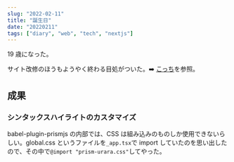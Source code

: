 ```yaml
---
slug: "2022-02-11"
title: "誕生日"
date: "20220211"
tags: ["diary", "web", "tech", "nextjs"]
---
```


19 歳になった。

サイト改修のほうもようやく終わる目処がついた。:arrow_right: [こっち](https://haxibami.net/blog/posts/blog-renewal)を参照。

## 成果

### シンタックスハイライトのカスタマイズ

babel-plugin-prismjs の内部では、CSS は組み込みのものしか使用できないらしい。global.css というファイルを`_app.tsx`で import していたのを思い出したので、その中で`@import "prism-urara.css"`してやった。
